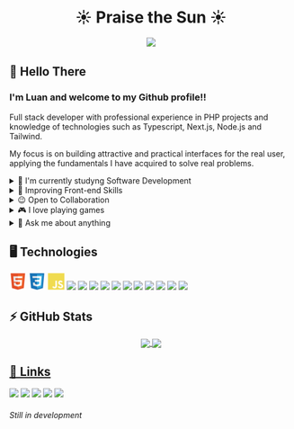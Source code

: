 <h1 align="center">☀️ Praise the Sun ☀️</h1>

<div align="center">
  <img src="https://media.giphy.com/media/whx1p7FsrMo9vXRee2/giphy.gif" width="10%"/></br>
</div>

<h2>👋 Hello There</h2>

<h3>I'm Luan and welcome to my Github profile!!</h3>

<p>Full stack developer with professional experience in PHP projects and knowledge of technologies such as Typescript, Next.js, Node.js and Tailwind.</p>
<p>My focus is on building attractive and practical interfaces for the real user, applying the fundamentals I have acquired to solve real problems.</p>

<details> 
    <summary> 🔭 I'm currently studyng Software Development </summary>
    <ul>
        <li> Instituto Federal de São Paulo
        <li> 6th semester
    </ul>
</details>

<details> 
    <summary> 🌱 Improving Front-end Skills </summary>
    <ul>
        <li> Nextjs 13 app router </li>
        <li> Javascript and his libs, as React.js </li>
        <li> Some API integrations </li>
    </ul>
</details>

<details> 
    <summary> 😉 Open to Collaboration </summary>
    <ul>
        <li> Actively seeking opportunities to collaborate in various tech areas </li>
        <li> Open to exciting proposals — eager to contribute and learn </li>
        <li> Hire me for a valuable addition to your team! </li>
    </ul>
</details>

<details> 
    <summary> 🎮 I love playing games </summary>
    <ul>
        <li> Passionate about the Soulslike genre and various others </li>
        <li> Enjoy playing popular titles like League and Counter-Strike </li>
    </ul>
</details>

<details> 
    <summary> 💬 Ask me about anything </summary>
    <ul>
        <li> Eager to learn and help fellow enthusiasts </li>
        <li> Still a student, but always ready to lend a hand ;) </li>
    </ul>
</details>
  
## 🖥️ Technologies

  <code><img height="30" src="https://raw.githubusercontent.com/devicons/devicon/master/icons/html5/html5-original.svg"></code>
  <code><img height="30" src="https://raw.githubusercontent.com/devicons/devicon/master/icons/css3/css3-original.svg"></code>
  <code><img height="30" src="https://raw.githubusercontent.com/devicons/devicon/master/icons/javascript/javascript-plain.svg"></code>
  <code><img height="30" src="https://cdn.jsdelivr.net/gh/devicons/devicon/icons/typescript/typescript-original.svg"></code>
  <code><img height="30" src="https://cdn.jsdelivr.net/gh/devicons/devicon/icons/react/react-original.svg"/></code>
  <code><img height="30" src="https://static-00.iconduck.com/assets.00/nextjs-icon-512x512-y563b8iq.png" /></code>
  <code><img height="30" src="https://files.raycast.com/sjxs3pxsc6k63ju0fzv8l3cu4v90" /></code>
  <code><img height="30" src="https://cdn.jsdelivr.net/gh/devicons/devicon/icons/php/php-original.svg"></code>
  <code><img height="30" src="https://cdn.jsdelivr.net/gh/devicons/devicon/icons/git/git-original.svg"></code>
  <code><img height="30" src="https://cdn.jsdelivr.net/gh/devicons/devicon/icons/nodejs/nodejs-original.svg"></code>
  <code><img height="30" src="https://upload.wikimedia.org/wikipedia/commons/thumb/2/29/Postgresql_elephant.svg/540px-Postgresql_elephant.svg.png"/></code>
  <code><img height="30" src="https://cdn.jsdelivr.net/gh/devicons/devicon/icons/mysql/mysql-original.svg"/></code>
  <code><img height="30" src="https://seeklogo.com/images/F/framer-motion-logo-DA1E33CAA1-seeklogo.com.png"/></code>
  <code><img height="30" src="https://seeklogo.com/images/S/supabase-logo-DCC676FFE2-seeklogo.com.png"/></code>

## ⚡ GitHub Stats
<div align="center">
  <a href="https://github.com/LuanGrod">
  <img height="180rem" align="center" src="https://github-readme-stats.vercel.app/api?username=LuanGrod&show_icons=true&theme=buefy&include_all_commits=true&count_private=true">
  <img height="160rem" align="center" src="https://github-readme-stats.vercel.app/api/top-langs/?username=LuanGrod&layout=compact&langs_count=7&theme=buefy">
</div>

## 🔗 Links
<a href="https://portfolio-next-app-luangrod.vercel.app" target="_blank"><img height="30" src="https://img.shields.io/badge/my_portfolio-000?style=for-the-badge&logo=ko-fi&logoColor=white"/></a>
<a href="https://www.linkedin.com/in/luan-grod/" target="_blank"><img height="30" src="https://img.shields.io/badge/linkedin-0A66C2?style=for-the-badge&logo=linkedin&logoColor=white"/></a>
<a href="https://twitter.com/Luan_Grod" target="_blank"><img height="30" src="https://img.shields.io/badge/twitter-1DA1F2?style=for-the-badge&logo=twitter&logoColor=white"/></a>
<a href="mailto:luan14rodrigues17@gmail.com?subject=Hello%20Luan,%20From%20Github" target="_blank"><img height="30" src="https://img.shields.io/badge/gmail-1DA1F2?style=for-the-badge&logo=gmail&logoColor=white&color=DB4437"/></a>
<a href="https://www.reddit.com/user/Initial_Ad_4043" target="_blank"><img height="30" src="https://img.shields.io/badge/reddit-1DA1F2?style=for-the-badge&logo=reddit&logoColor=white&color=FF4500"/></a>
  
<h6>Still in development</h6>
<img src="https://komarev.com/ghpvc/?username=LuanGrod&style=flat-square&color=blue" alt=""/>
